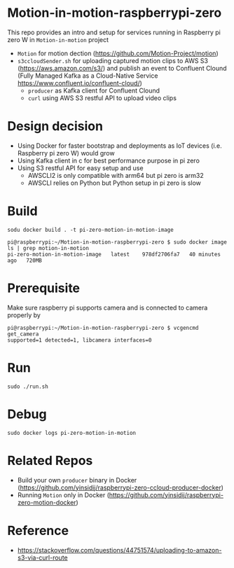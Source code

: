 # Motion-in-motion-raspberrypi-zero
This repo provides an intro and setup for services running in Raspberry pi zero W in `Motion-in-motion` project
- `Motion` for motion dection (https://github.com/Motion-Project/motion)
- `s3ccloudSender.sh` for uploading captured motion clips to AWS S3 (https://aws.amazon.com/s3/) and publish an event to Confluent Clound (Fully Managed Kafka as a Cloud-Native Service https://www.confluent.io/confluent-cloud/)
  - `producer` as Kafka client for Confluent Clound
  - `curl` using AWS S3 restful API to upload video clips

# Design decision
- Using Docker for faster bootstrap and deployments as IoT devices (i.e. Raspberry pi zero W) would grow
- Using Kafka client in c for best performance purpose in pi zero
- Using S3 restful API for easy setup and use
  - AWSCLI2 is only compatible with arm64 but pi zero is arm32
  - AWSCLI relies on Python but Python setup in pi zero is slow

# Build
```
sodu docker build . -t pi-zero-motion-in-motion-image
```

```
pi@raspberrypi:~/Motion-in-motion-raspberrypi-zero $ sudo docker image ls | grep motion-in-motion
pi-zero-motion-in-motion-image   latest    978df2706fa7   40 minutes ago   720MB

```

# Prerequisite
Make sure raspberry pi supports camera and is connected to camera properly by
```
pi@raspberrypi:~/Motion-in-motion-raspberrypi-zero $ vcgencmd get_camera
supported=1 detected=1, libcamera interfaces=0

```

# Run
```
sudo ./run.sh
```

# Debug
```
sudo docker logs pi-zero-motion-in-motion
```

# Related Repos
- Build your own `producer` binary in Docker (https://github.com/yinsidij/raspberrypi-zero-ccloud-producer-docker)
- Running `Motion` only in Docker (https://github.com/yinsidij/raspberrypi-zero-motion-docker)

# Reference
- https://stackoverflow.com/questions/44751574/uploading-to-amazon-s3-via-curl-route
